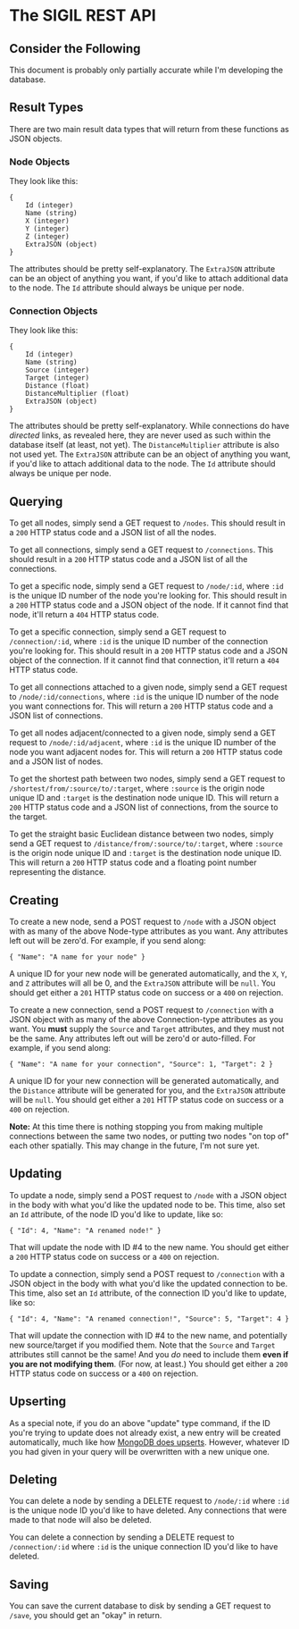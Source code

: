 # The SIGIL REST API

## Consider the Following

This document is probably only partially accurate while I'm developing the database.

## Result Types

There are two main result data types that will return from these functions as JSON objects.

### Node Objects

They look like this:

    {
	    Id (integer)
	    Name (string)
	    X (integer)
	    Y (integer)
	    Z (integer)
	    ExtraJSON (object)
    }

The attributes should be pretty self-explanatory. The `ExtraJSON` attribute can be an object of anything you want, if you'd like to attach additional data to the node. The `Id` attribute should always be unique per node.

### Connection Objects

They look like this:

    {
        Id (integer)
        Name (string)
        Source (integer)
        Target (integer)
        Distance (float)
        DistanceMultiplier (float)
        ExtraJSON (object)
    }

The attributes should be pretty self-explanatory. While connections do have *directed* links, as revealed here, they are never used as such within the database itself (at least, not yet). The `DistanceMultiplier` attribute is also not used yet. The `ExtraJSON` attribute can be an object of anything you want, if you'd like to attach additional data to the node. The `Id` attribute should always be unique per node.

## Querying

To get all nodes, simply send a GET request to `/nodes`. This should result in a `200` HTTP status code and a JSON list of all the nodes.

To get all connections, simply send a GET request to `/connections`. This should result in a `200` HTTP status code and a JSON list of all the connections.

To get a specific node, simply send a GET request to `/node/:id`, where `:id` is the unique ID number of the node you're looking for. This should result in a `200` HTTP status code and a JSON object of the node. If it cannot find that node, it'll return a `404` HTTP status code.

To get a specific connection, simply send a GET request to `/connection/:id`, where `:id` is the unique ID number of the connection you're looking for. This should result in a `200` HTTP status code and a JSON object of the connection. If it cannot find that connection, it'll return a `404` HTTP status code.

To get all connections attached to a given node, simply send a GET request to `/node/:id/connections`, where `:id` is the unique ID number of the node you want connections for. This will return a `200` HTTP status code and a JSON list of connections.

To get all nodes adjacent/connected to a given node, simply send a GET request to `/node/:id/adjacent`, where `:id` is the unique ID number of the node you want adjacent nodes for. This will return a `200` HTTP status code and a JSON list of nodes.

To get the shortest path between two nodes, simply send a GET request to `/shortest/from/:source/to/:target`, where `:source` is the origin node unique ID and `:target` is the destination node unique ID. This will return a `200` HTTP status code and a JSON list of connections, from the source to the target.

To get the straight basic Euclidean distance between two nodes, simply send a GET request to `/distance/from/:source/to/:target`, where `:source` is the origin node unique ID and `:target` is the destination node unique ID. This will return a `200` HTTP status code and a floating point number representing the distance.

## Creating

To create a new node, send a POST request to `/node` with a JSON object with as many of the above Node-type attributes as you want. Any attributes left out will be zero'd. For example, if you send along:

    { "Name": "A name for your node" }

A unique ID for your new node will be generated automatically, and the `X`, `Y`, and `Z` attributes will all be 0, and the `ExtraJSON` attribute will be `null`. You should get either a `201` HTTP status code on success or a `400` on rejection.

To create a new connection, send a POST request to `/connection` with a JSON object with as many of the above Connection-type attributes as you want. You **must** supply the `Source` and `Target` attributes, and they must not be the same. Any attributes left out will be zero'd or auto-filled. For example, if you send along:

    { "Name": "A name for your connection", "Source": 1, "Target": 2 }

A unique ID for your new connection will be generated automatically, and the `Distance` attribute will be generated for you, and the `ExtraJSON` attribute will be `null`. You should get either a `201` HTTP status code on success or a `400` on rejection.

**Note:** At this time there is nothing stopping you from making multiple connections between the same two nodes, or putting two nodes "on top of" each other spatially. This may change in the future, I'm not sure yet. 

## Updating

To update a node, simply send a POST request to `/node` with a JSON object in the body with what you'd like the updated node to be. This time, also set an `Id` attribute, of the node ID you'd like to update, like so:

    { "Id": 4, "Name": "A renamed node!" }

That will update the node with ID #4 to the new name. You should get either a `200` HTTP status code on success or a `400` on rejection.

To update a connection, simply send a POST request to `/connection` with a JSON object in the body with what you'd like the updated connection to be. This time, also set an `Id` attribute, of the connection ID you'd like to update, like so:

    { "Id": 4, "Name": "A renamed connection!", "Source": 5, "Target": 4 }

That will update the connection with ID #4 to the new name, and potentially new source/target if you modified them. Note that the `Source` and `Target` attributes still cannot be the same! And you *do* need to include them **even if you are not modifying them**. (For now, at least.) You should get either a `200` HTTP status code on success or a `400` on rejection.

## Upserting

As a special note, if you do an above "update" type command, if the ID you're trying to update does not already exist, a new entry will be created automatically, much like how [MongoDB does upserts](http://docs.mongodb.org/manual/reference/method/db.collection.update/). However, whatever ID you had given in your query will be overwritten with a new unique one.

## Deleting

You can delete a node by sending a DELETE request to `/node/:id` where `:id` is the unique node ID you'd like to have deleted. Any connections that were made to that node will also be deleted.

You can delete a connection by sending a DELETE request to `/connection/:id` where `:id` is the unique connection ID you'd like to have deleted.

## Saving

You can save the current database to disk by sending a GET request to `/save`, you should get an "okay" in return.